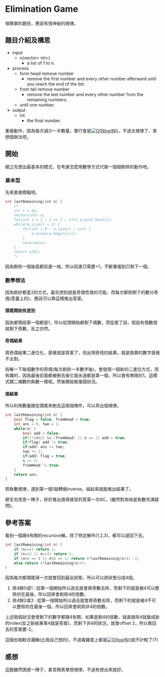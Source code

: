 # Elimination Game
很簡單的題目，應該有很神秘的規律。
## 題目介紹及構思
- input
  - n(vector< int>)
    - a list of 1 to n.
- process
  - form head remove number
    - remove the first number and every other number afterward until you reach the end of the list.
  - from tail remove number
    - remove the last number and every other number from the remaining numbers.
  - until one number.
- output
  - int
    - the final number.

重複動作，因為每次減少一半數量，實行會是<a href="https://www.codecogs.com/eqnedit.php?latex=O(Nlog(N))" target="_blank"><img src="https://latex.codecogs.com/gif.latex?O(Nlog(N))" title="O(Nlog(N))" /></a>，不過太規律了，來想個辦法吧。

## 開始
總之先想出最基本的模式，在考慮怎麼用數學方式代替一個個刪除的動作吧。

### 基本型
先來直接模擬吧。

```C++ = 
int lastRemaining(int n) {
    /*
    int t = 62;
    vector<int> a;
    for(int i = 1 ; i <= t ; i++) a.push_back(i);
    while(a.size() > 1) {
        for(int i 0 ~ a.size() ; i++) {
            a.erase(a.begin()+i);
        }
        reverse(a);
    }
    return a[0];
    */
```
因為刪除一個後面都前進一格，所以前進只需要+1。不斷重複到只剩下一個。

### 數學想法
因為剛好都差2的方式，最先想到就是奇偶性值的可能。而每次都把剩下的數分奇偶(意義上的)，應該可以靠這樣推出答案。

#### 頭尾開始有差別
因為都預設第一個都是1，所以從頭開始都剩下偶數，而從尾了話，假設有偶數個就剩下奇數，反之亦然。

#### 奇偶結果
將奇偶結果二進位化，感覺就是答案了，但出現奇怪的結果。就是換算的數字感覺不太對。

拆解一下每個數字的奇偶(每次剃除一半數字後)，會發現一個新的二進位方式，而有趣的，因為最後前面都被刪去後它就永遠都是第一個，所以會有無限的1。這模式跟二補數的負數一樣呢。然後開始推幾個狀況。

#### 推結果
所以利用數量跟從頭尾來刪去這兩個條件，可以弄出個規律。

```C++ =
int lastRemaining(int n) {
    bool flag = false, fromHead = true;
    int ans = 0, two = 1;
    while(n) {
        bool add = false;
        if((!(n%2) && !fromHead) || n == 1) add = true;
        if(flag) add ^= true;
        if(add) ans += two;
        two *= 2;
        if(add) flag = true;
        n /= 2;
        fromHead ^= true;
    }
    return ans;
}
```
照負數規律，遇到第一個1就轉做inverse。組起來就能推出結果了。

總支也苦思一陣子，終於推出值得接受的答案一次AC。(雖然對為啥是負數充滿疑問)。

## 參考答案
看到一個跟4有關的recursive解。除了特定解外(1,2,3)，都可以遞回下去。
```C++ = 
int lastRemaining(int n) {
    if (n==1) return 1;
    if (n==2 || n==3) return 2;
    if (n%4 == 0 || n%4 == 1) return 4*lastRemaining(n/4) -2;
    else return 4*lastRemaining(n/4);
}
```

因為每次都頭尾掃一次就會回到最出狀態，所以可以將狀態分成4個。
1. 除4餘0或1 : 從第一個開始所以過去就會將奇數去除，而剩下的就是被4可以整除的在最後，所以回來會剃除4的倍數。
2. 除4餘2或3 : 從第一個開始所以過去就會將奇數去除，而剩下的就是被4不可以整除的在最後一個，所以回來會剃除非4的倍數。

上述兩個狀況會使剩下的數字都跟4有關，如果是剩4的倍數，就直接除4就變成新的index(反之新結果乘4就是答案)，而剩下非4的狀況，就會offset 2，所以推回去的答案要-2。

這個也相較合邏輯(比我自己想的)，不過複雜度上都是<a href="https://www.codecogs.com/eqnedit.php?latex=O(log(N))" target="_blank"><img src="https://latex.codecogs.com/gif.latex?O(log(N))" title="O(log(N))" /></a>就不計較了(?)

## 感想
這題雖然困惑一陣子，甚至開表單想規律，不過有想出來就好。